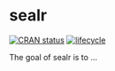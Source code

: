 
<!-- README.md is generated from README.Rmd. Please edit that file -->
sealr
=====

[![CRAN status](https://www.r-pkg.org/badges/version/sealr)](https://cran.r-project.org/package=sealr) [![lifecycle](https://img.shields.io/badge/lifecycle-experimental-orange.svg)](https://www.tidyverse.org/lifecycle/#experimental)

The goal of sealr is to ...
